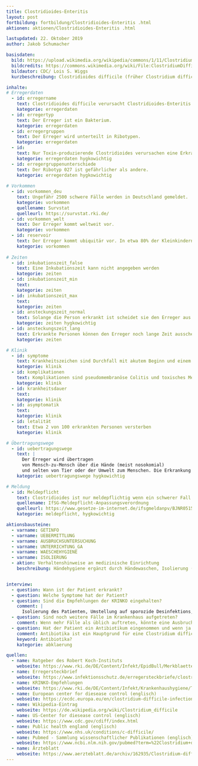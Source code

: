 ```yaml
---
title: Clostridioides-Enteritis 
layout: post
fortbildung: fortbildung/Clostridioides-Enteritis .html
aktionen: aktionen/Clostridioides-Enteritis .html

lastupdated: 22. Oktober 2019
author: Jakob Schumacher

basisdaten:
  bild: https://upload.wikimedia.org/wikipedia/commons/1/11/ClostridiumDifficile.jpg
  bildcredits: https://commons.wikimedia.org/wiki/File:ClostridiumDifficile.jpg
  bildautor: CDC/ Lois S. Wiggs
  kurzbeschreibung: Clostridioides difficile (früher Clostridium difficile) ist ein nosokomialer Erreger, der meist nach einer Antibiotikagabe auftritt. Die Meldungen erfolgen üblicherweise aus einem Krankenhaus.

inhalte:  
# Erregerdaten
  - id: erregername
    text: Clostridioides difficile verursacht Clostridioides-Enteritis
    kategorie: erregerdaten
  - id: erregertyp
    text: Der Erreger ist ein Bakterium. 
    kategorie: erregerdaten
  - id: erregergruppen
    text: Der Erreger wird unterteilt in Ribotypen. 
    kategorie: erregerdaten
  - id: 
    text: Nur Toxin-produzierende Clostridioides verursachen eine Erkrankung
    kategorie: erregerdaten hygkowichtig
  - id: erregergruppenunterschiede
    text: Der Ribotyp 027 ist gefährlicher als andere.  
    kategorie: erregerdaten hygkowichtig
    
# Vorkommen
  - id: vorkommen_deu
    text: Ungefähr 2500 schwere Fälle werden in Deutschland gemeldet.
    kategorie: vorkommen
    quellename: Survstat
    quelleurl: https://survstat.rki.de/
  - id: vorkommen_welt
    text: Der Erreger kommt weltweit vor.
    kategorie: vorkommen
  - id: reservoir
    text: Der Erreger kommt ubiquitär vor. In etwa 80% der Kleinkindern und 5% der Erwachsenen tragen den Erreger im Darm. 
    kategorie: vorkommen
    
# Zeiten
  - id: inkubationszeit_false
    text: Eine Inkubationszeit kann nicht angegeben werden
    kategorie: zeiten
  - id: inkubationszeit_min
    text: 
    kategorie: zeiten
  - id: inkubationszeit_max
    text:
    kategorie: zeiten
  - id: ansteckungszeit_normal
    text: Solange die Person erkrankt ist scheidet sie den Erreger aus  (aus pragmatischen Gründen wird empfohlen die Isolierungsmaßnahmen 48h nach Ende der Symptome aufzuheben)
    kategorie: zeiten hygkowichtig
  - id: ansteckungszeit_lang 
    text: Erkrankte Personen können den Erreger noch lange Zeit ausscheiden
    kategorie: zeiten

# Klinik
  - id: symptome
    text: Krankheitszeichen sind Durchfall mit akutem Beginn und einem  spezifischen fauligen Geruch.
    kategorie: klinik
  - id: komplikationen
    text: Komplikationen sind pseudomembranöse Colitis und toxisches Megacolon
    kategorie: klinik
  - id: krankheitsdauer
    text: 
    kategorie: klinik
  - id: asymptomatik
    text: 
    kategorie: klinik
  - id: letalität
    text: Etwa 2 von 100 erkrankten Personen versterben
    kategorie: klinik

# Übertragungswege
  - id: uebertragungswege
    text: | 
      Der Erreger wird übertragen 
      von Mensch-zu-Mensch über die Hände (meist nosokomial)
      und selten von Tier oder der Umwelt zum Menschen. Die Erkrankung tritt eigentlich nur auf, wenn zuvor Antibiotika gegeben wurden.
    kategorie: uebertragungswege hygkowichtig

# Meldung
  - id: Meldepflicht
    text: Clostridioides ist nur meldepflichtig wenn ein schwerer Fall auftritt. Ein schwerer Fall liegt vor wenn aufgrund der Erkrankung eine Aufnahme in ein Krankenhaus erfolgen musste, wenn die erkrankte Person aufgrund der Erkrankung auf eine Intensivstation verlegt werden musste, aufgrund der Erkrankung ein chirurgischer Eingriff erfolgen musste, die Erkrankung zum Tode beiträgt.
    quellename: IfSG-Meldepflicht-Anpassungsverordnung
    quelleurl: https://www.gesetze-im-internet.de/ifsgmeldanpv/BJNR051500016.html
    kategorie: meldepflicht, hygkowichtig   

aktionsbausteine:
  - varname: GETINFO
  - varname: UEBERMITTLUNG
  - varname: AUSBRUCHSUNTERSUCHUNG
  - varname: UNTERRICHTUNG_GA
  - varname: WAESCHEHYGIENE
  - varname: ISOLIERUNG
  - aktion: Verhaltenshinweise an medizinische Einrichtung
    beschreibung: Händehygiene ergänzt durch Händewaschen, Isolierung (Heim, Krankenhaus o.ä.), eigene Toilette für erkrankte Personen, Desinfektion (z.B. tägliche Wischdesinfektion), Umstellung auf sporozides Mittel, Steckbettenspüle nach Benutzung sporozid waschen, Minimierung Personalbewegung. Siehe [KRINKO-Empfehlungen zu Clostridioides]() 


interview:     
  - question: Wann ist der Patient erkrankt?
  - question: Welche Symptome hat der Patient?
  - question: Sind die Empfehlungen der KRINKO eingehalten?
    comment: |
      Isolierung des Patienten, Umstellung auf sporozide Desinfektions, z.B. bei Steckbetten. [KRINKO-Empfehlungen zu Clostridien](https://www.rki.de/DE/Content/Infekt/Krankenhaushygiene/ThemenAZ/C/Hygiene_CDI_BGBL_62-7-2019.pdf?__blob=publicationFile)
  - question: Sind noch weitere Fälle im Krankenhaus aufgetreten?
    comment: Wenn mehr Fälle als üblich auftreten, könnte eine Ausbruchsuntersuchung erfolgen. 
  - question: Hat der Patient ein Antibiotikum eingenommen und wenn ja aufgrund welcher Indikation?
    comment: Antibiotika ist ein Hauptgrund für eine Clostridium difficile Diarrhoe. Die Entscheidung ob ein Antibiotikum gegeben werden sollte oder nicht sollte von einer Ärztin/einem Arzt getroffen werden.
    keyword: Antibiotika?
    kategorie: abklaerung

quellen:
  - name: Ratgeber des Robert Koch-Instituts
    webseite: https://www.rki.de/DE/Content/Infekt/EpidBull/Merkblaetter/Ratgeber_Clostridium.html
  - name: Erregersteckbrief
    webseite: https://www.infektionsschutz.de/erregersteckbriefe/clostridium-difficile/
  - name: KRINKO-Empfehlungen
    webseite: https://www.rki.de/DE/Content/Infekt/Krankenhaushygiene/ThemenAZ/C/Hygiene_CDI_BGBL_62-7-2019.pdf?__blob=publicationFile
  - name: European center for diesease control (englisch)
    webseite: https://ecdc.europa.eu/en/clostridium-difficile-infections
  - name: Wikipedia-Eintrag
    webseite: https://de.wikipedia.org/wiki/Clostridium_difficile
  - name: US-Center for diesease control (englisch)
    webseite: https://www.cdc.gov/cdiff/index.html
  - name: Public health england (englisch)
    webseite: https://www.nhs.uk/conditions/c-difficile/
  - name: Pubmed - Sammlung wissenschaftlicher Publikationen (englisch)
    webseite: https://www.ncbi.nlm.nih.gov/pubmed?term=%22Clostridium+difficile%22%5BMesh%5D
  - name: Ärzteblatt
    webseite: https://www.aerzteblatt.de/archiv/162935/Clostridium-difficile-Infektion
---
```


